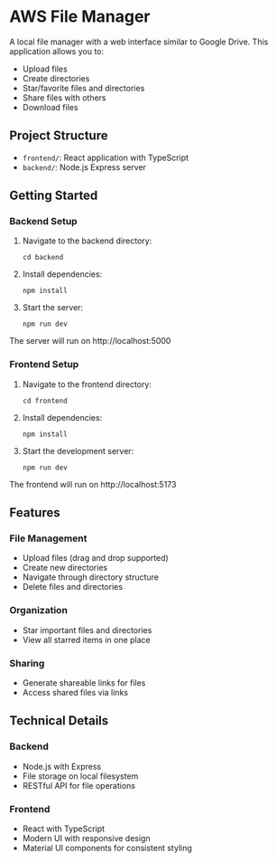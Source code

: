 # AWS File Manager

A local file manager with a web interface similar to Google Drive. This application allows you to:

- Upload files
- Create directories
- Star/favorite files and directories
- Share files with others
- Download files

## Project Structure

- `frontend/`: React application with TypeScript
- `backend/`: Node.js Express server

## Getting Started

### Backend Setup

1. Navigate to the backend directory:
   ```
   cd backend
   ```

2. Install dependencies:
   ```
   npm install
   ```

3. Start the server:
   ```
   npm run dev
   ```

The server will run on http://localhost:5000

### Frontend Setup

1. Navigate to the frontend directory:
   ```
   cd frontend
   ```

2. Install dependencies:
   ```
   npm install
   ```

3. Start the development server:
   ```
   npm run dev
   ```

The frontend will run on http://localhost:5173

## Features

### File Management
- Upload files (drag and drop supported)
- Create new directories
- Navigate through directory structure
- Delete files and directories

### Organization
- Star important files and directories
- View all starred items in one place

### Sharing
- Generate shareable links for files
- Access shared files via links

## Technical Details

### Backend
- Node.js with Express
- File storage on local filesystem
- RESTful API for file operations

### Frontend
- React with TypeScript
- Modern UI with responsive design
- Material UI components for consistent styling
